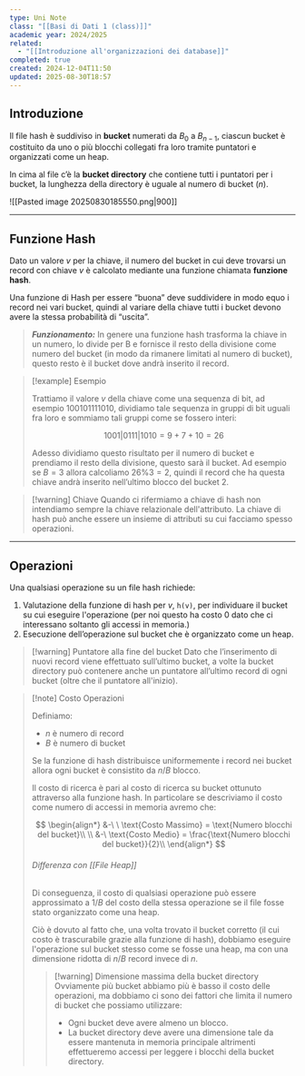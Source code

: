 ```yaml
---
type: Uni Note
class: "[[Basi di Dati 1 (class)]]"
academic year: 2024/2025
related:
  - "[[Introduzione all'organizzazioni dei database]]"
completed: true
created: 2024-12-04T11:50
updated: 2025-08-30T18:57
---
```

## Introduzione

Il file hash è suddiviso in **bucket** numerati da $B_{0}$ a $B_{n-1}$, ciascun bucket è costituito da uno o più blocchi collegati fra loro tramite puntatori e organizzati come un heap. 

In cima al file c’è la **bucket directory** che contiene tutti i puntatori per i bucket, la lunghezza della directory è uguale al numero di bucket ($n$).

![[Pasted image 20250830185550.png|900]]

---
## Funzione Hash

Dato un valore _v_ per la chiave, il numero del bucket in cui deve trovarsi un record con chiave _v_ è calcolato mediante una funzione chiamata **funzione hash**.

Una funzione di Hash per essere “buona” deve suddividere in modo equo i record nei vari bucket, quindi al variare della chiave tutti i bucket devono avere la stessa probabilità di “uscita”.

>***Funzionamento:*** In genere una funzione hash trasforma la chiave in un numero, lo divide per B e fornisce il resto della divisione come numero del bucket (in modo da rimanere limitati al numero di bucket), questo resto è il bucket dove andrà inserito il record.

>[!example] Esempio
>
>Trattiamo il valore _v_ della chiave come una sequenza di bit, ad esempio $100101111010$, dividiamo tale sequenza in gruppi di bit uguali fra loro e sommiamo tali gruppi come se fossero interi:
>
>$$
>1001|0111|1010 = 9 + 7 + 10 =26
>$$
>
>Adesso dividiamo questo risultato per il numero di bucket e prendiamo il resto della divisione, questo sarà il bucket. Ad esempio se $B=3$ allora calcoliamo $26\%3=2$, quindi il record che ha questa chiave andrà inserito nell’ultimo blocco del bucket 2.

>[!warning] Chiave
>Quando ci rifermiamo a chiave di hash non intendiamo sempre la chiave relazionale dell'attributo. La chiave di hash può anche essere un insieme di attributi su cui facciamo spesso operazioni.

---
## Operazioni

Una qualsiasi operazione su un file hash richiede:

1. Valutazione della funzione di hash per _v_, `h(v)`, per individuare il bucket su cui eseguire l'operazione (per noi questo ha costo 0 dato che ci interessano soltanto gli accessi in memoria.)
2. Esecuzione dell’operazione sul bucket che è organizzato come un heap.

>[!warning] Puntatore alla fine del bucket
>Dato che l’inserimento di nuovi record viene effettuato sull’ultimo bucket, a volte la bucket directory può contenere anche un puntatore all’ultimo record di ogni bucket (oltre che il puntatore all'inizio).

>[!note] Costo Operazioni
>
>Definiamo:
>- $n$ è numero di record
>- $B$ è numero di bucket
>  
>Se la funzione di hash distribuisce uniformemente i record nei bucket allora ogni bucket è consistito da $n/B$ blocco.
>
>Il costo di ricerca è pari al costo di ricerca su bucket ottunuto attraverso alla funzione hash. In particolare se descriviamo il costo come numero di accessi in memoria avremo che:
>
>$$
>\begin{align*}
>&-\ \ \text{Costo Massimo} = \text{Numero blocchi del bucket}\\ \\
>&-\ \text{Costo Medio} = \frac{\text{Numero blocchi del bucket}}{2}\\
>\end{align*}
>$$
>
>###### Differenza con [[File Heap]]
>
>Di conseguenza, il costo di qualsiasi operazione può essere approssimato a $1/B$ del costo della stessa operazione se il file fosse stato organizzato come una heap.
>
>Ciò è dovuto al fatto che, una volta trovato il bucket corretto (il cui costo è trascurabile grazie alla funzione di hash), dobbiamo eseguire l'operazione sul bucket stesso come se fosse una heap, ma con una dimensione ridotta di $n/B$ record invece di $n$.
>
>>[!warning] Dimensione massima della bucket directory
>>Ovviamente più bucket abbiamo più è basso il costo delle operazioni, ma dobbiamo ci sono dei fattori che limita il numero di bucket che possiamo utilizzare:
>>- Ogni bucket deve avere almeno un blocco.
>>- La bucket directory deve avere una dimensione tale da essere mantenuta in memoria principale altrimenti effettueremo accessi per leggere i blocchi della bucket directory.

